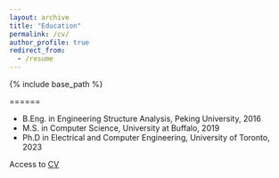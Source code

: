 ```yaml
---
layout: archive
title: "Education"
permalink: /cv/
author_profile: true
redirect_from:
  - /resume
---
```


{% include base_path %}


======
* B.Eng. in Engineering Structure Analysis, Peking University, 2016
* M.S. in Computer Science, University at Buffalo, 2019
* Ph.D in Electrical and Computer Engineering, University of Toronto, 2023

Access to [CV](files/cv.pdf)

